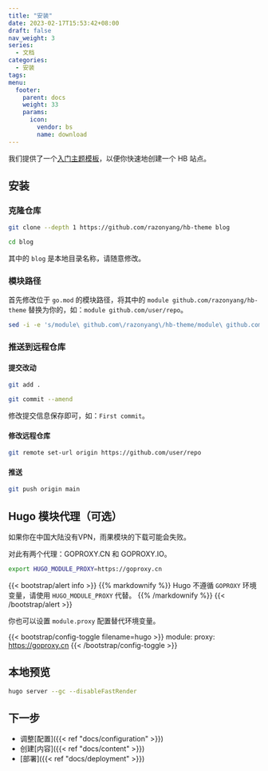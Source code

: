 ```yaml
---
title: "安装"
date: 2023-02-17T15:53:42+08:00
draft: false
nav_weight: 3
series:
  - 文档
categories:
  - 安装
tags:
menu:
  footer:
    parent: docs
    weight: 33
    params:
      icon:
        vendor: bs
        name: download
---
```


我们提供了一个[入门主题模板](https://github.com/razonyang/hb-theme)，以便你快速地创建一个 HB 站点。

<!--more-->

## 安装

### 克隆仓库

```sh
git clone --depth 1 https://github.com/razonyang/hb-theme blog

cd blog
```

其中的 `blog` 是本地目录名称，请随意修改。

### 模块路径

首先修改位于 `go.mod` 的模块路径，将其中的 `module github.com/razonyang/hb-theme` 替换为你的，如：`module github.com/user/repo`。

```sh
sed -i -e 's/module\ github.com\/razonyang\/hb-theme/module\ github.com\/user\/repo/' go.mod
```

### 推送到远程仓库

#### 提交改动

```sh
git add .

git commit --amend
```

修改提交信息保存即可，如：`First commit`。

#### 修改远程仓库

```sh
git remote set-url origin https://github.com/user/repo
```

#### 推送

```sh
git push origin main
```

## Hugo 模块代理（可选）

如果你在中国大陆没有VPN，雨果模块的下载可能会失败。

对此有两个代理：GOPROXY.CN 和 GOPROXY.IO。

```sh
export HUGO_MODULE_PROXY=https://goproxy.cn
```

{{< bootstrap/alert info >}}
{{% markdownify %}}
Hugo 不遵循 `GOPROXY` 环境变量，请使用 `HUGO_MODULE_PROXY` 代替。
{{% /markdownify %}}
{{< /bootstrap/alert >}}

你也可以设置 `module.proxy` 配置替代环境变量。

{{< bootstrap/config-toggle filename=hugo >}}
module:
  proxy: https://goproxy.cn
{{< /bootstrap/config-toggle >}}

## 本地预览

```sh
hugo server --gc --disableFastRender
```

## 下一步

- 调整[配置]({{< ref "docs/configuration" >}})
- 创建[内容]({{< ref "docs/content" >}})
- [部署]({{< ref "docs/deployment" >}})
